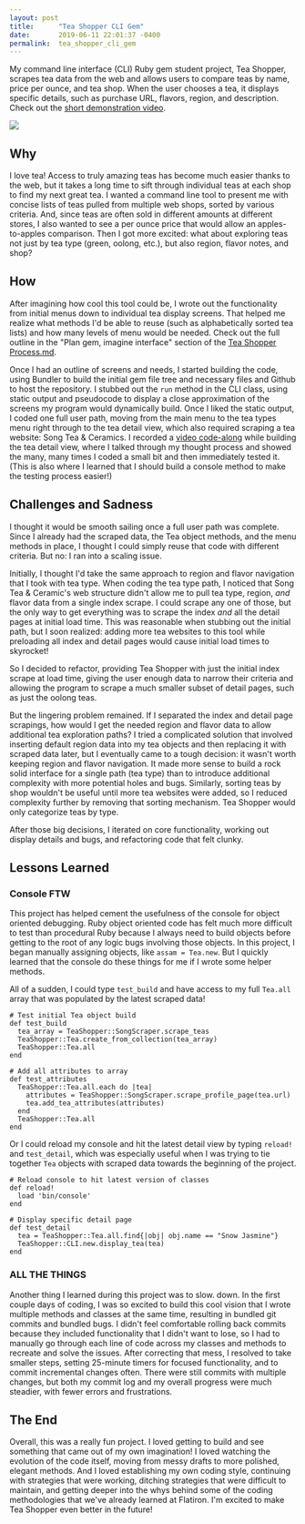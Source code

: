 ```yaml
---
layout: post
title:      "Tea Shopper CLI Gem"
date:       2019-06-11 22:01:37 -0400
permalink:  tea_shopper_cli_gem
---
```


My command line interface (CLI) Ruby gem student project, Tea Shopper, scrapes tea data from the web and allows users to compare teas by name, price per ounce, and tea shop. When the user chooses a tea, it displays specific details, such as purchase URL, flavors, region, and description. Check out the [short demonstration video](https://www.loom.com/share/5d3cc369d7c243d4af5e665206b39a75).

![](https://github.com/aparkening/tea_shopper/tree/master/assets/Tea_Shopper-welcome.png")

## Why

I love tea! Access to truly amazing teas has become much easier thanks to the web, but it takes a long time to sift through individual teas at each shop to find my next great tea. I wanted a command line tool to present me with concise lists of teas pulled from multiple web shops, sorted by various criteria. And, since teas are often sold in different amounts at different stores, I also wanted to see a per ounce price that would allow an apples-to-apples comparison. Then I got more excited: what about exploring teas not just by tea type (green, oolong, etc.), but also region, flavor notes, and shop? 

## How

After imagining how cool this tool could be, I wrote out the functionality from initial menus down to individual tea display screens. That helped me realize what methods I'd be able to reuse (such as alphabetically sorted tea lists) and how many levels of menu would be needed. Check out the full outline in the "Plan gem, imagine interface" section of the [Tea Shopper Process.md](https://github.com/aparkening/tea_shopper/blob/master/PROCESS.md). 

Once I had an outline of screens and needs, I started building the code, using Bundler to build the initial gem file tree and necessary files and Github to host the repository. I stubbed out the `run` method in the CLI class, using static output and pseudocode to display a close approximation of the screens my program would dynamically build. Once I liked the static output, I coded one full user path, moving from the main menu to the tea types menu right through to the tea detail view, which also required scraping a tea website: Song Tea & Ceramics. I recorded a [video code-along](https://www.loom.com/share/51df30210f2f4a3ea01cb19490e1c0f1) while building the tea detail view, where I talked through my thought process and showed the many, many times I coded a small bit and then immediately tested it. (This is also where I learned that I should build a console method to make the testing process easier!) 

## Challenges and Sadness

I thought it would be smooth sailing once a full user path was complete. Since I already had the scraped data, the Tea object methods, and the menu methods in place, I thought I could simply reuse that code with different criteria. But no: I ran into a scaling issue.

Initially, I thought I'd take the same approach to region and flavor navigation that I took with tea type. When coding the tea type path, I noticed that Song Tea & Ceramic's web structure didn't allow me to pull tea type, region, _and_ flavor data from a single index scrape. I could scrape any one of those, but the only way to get everything was to scrape the index _and_ all the detail pages at initial load time. This was reasonable when stubbing out the initial path, but I soon realized: adding more tea websites to this tool while preloading all index and detail pages would cause initial load times to skyrocket! 

So I decided to refactor, providing Tea Shopper with just the initial index scrape at load time, giving the user enough data to narrow their criteria and allowing the program to scrape a much smaller subset of detail pages, such as just the oolong teas.

But the lingering problem remained. If I separated the index and detail page scrapings, how would I get the needed region and flavor data to allow additional tea exploration paths? I tried a complicated solution that involved inserting default region data into my tea objects and then replacing it with scraped data later, but I eventually came to a tough decision: it wasn't worth keeping region and flavor navigation. It made more sense to build a rock solid interface for a single path (tea type) than to introduce additional complexity with more potential holes and bugs. Similarly, sorting teas by shop wouldn't be useful until more tea websites were added, so I reduced complexity further by removing that sorting mechanism. Tea Shopper would only categorize teas by type.

After those big decisions, I iterated on core functionality, working out display details and bugs, and refactoring code that felt clunky.

## Lessons Learned

### Console FTW

This project has helped cement the usefulness of the console for object oriented debugging. Ruby object oriented code has felt much more difficult to test than procedural Ruby because I always need to build objects before getting to the root of any logic bugs involving those objects. In this project, I began manually assigning objects, like `assam = Tea.new`. But I quickly learned that the console do these things for me if I wrote some helper methods. 

All of a sudden, I could type `test_build` and have access to my full `Tea.all` array that was populated by the latest scraped data! 

```
# Test initial Tea object build 
def test_build
  tea_array = TeaShopper::SongScraper.scrape_teas
  TeaShopper::Tea.create_from_collection(tea_array)
  TeaShopper::Tea.all
end

# Add all attributes to array
def test_attributes
  TeaShopper::Tea.all.each do |tea|
    attributes = TeaShopper::SongScraper.scrape_profile_page(tea.url)
    tea.add_tea_attributes(attributes)
  end
  TeaShopper::Tea.all
end
```

Or I could reload my console and hit the latest detail view by typing
`reload!` and `test_detail`, which was especially useful when I was trying to tie together `Tea` objects with scraped data towards the beginning of the project.

```
# Reload console to hit latest version of classes
def reload!
  load 'bin/console' 
end

# Display specific detail page
def test_detail
  tea = TeaShopper::Tea.all.find{|obj| obj.name == "Snow Jasmine"}
  TeaShopper::CLI.new.display_tea(tea)
end
```

### ALL THE THINGS

Another thing I learned during this project was to slow. down. In the first couple days of coding, I was so excited to build this cool vision that I wrote multiple methods and classes at the same time, resulting in bundled git commits and bundled bugs. I didn't feel comfortable rolling back commits because they included functionality that I didn't want to lose, so I had to manually go through each line of code across my classes and methods to recreate and solve the issues. After correcting that mess, I resolved to take smaller steps, setting 25-minute timers for focused functionality, and to commit incremental changes often. There were still commits with multiple changes, but both my commit log and my overall progress were much steadier, with fewer errors and frustrations.

## The End

Overall, this was a really fun project. I loved getting to build and see something that came out of my own imagination! I loved watching the evolution of the code itself, moving from messy drafts to more polished, elegant methods. And I loved establishing my own coding style, continuing with strategies that were working, ditching strategies that were difficult to maintain, and getting deeper into the whys behind some of the coding methodologies that we've already learned at Flatiron. I'm excited to make Tea Shopper even better in the future!
